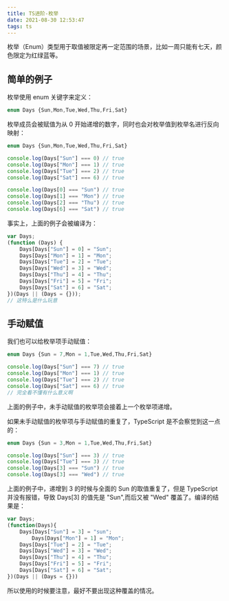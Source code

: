 ```yaml
---
title: TS进阶-枚举
date: 2021-08-30 12:53:47
tags: ts
---
```


枚举（Enum）类型用于取值被限定再一定范围的场景，比如一周只能有七天，颜色限定为红绿蓝等。
<!-- more -->
## 简单的例子

枚举使用 enum 关键字来定义：

```ts
enum Days {Sun,Mon,Tue,Wed,Thu,Fri,Sat}
```

枚举成员会被赋值为从 0 开始递增的数字，同时也会对枚举值到枚举名进行反向映射：

```ts
enum Days {Sun,Mon,Tue,Wed,Thu,Fri,Sat}

console.log(Days["Sun"] === 0) // true
console.log(Days["Mon"] === 1) // true
console.log(Days["Tue"] === 2) // true
console.log(Days["Sat"] === 6) // true

console.log(Days[0] === "Sun") // true
console.log(Days[1] === "Mon") // true
console.log(Days[2] === "Thu") // true
console.log(Days[6] === "Sat") // true
```

事实上，上面的例子会被编译为：

```js
var Days;
(function (Days) {
    Days[Days["Sun"] = 0] = "Sun";
    Days[Days["Mon"] = 1] = "Mon";
    Days[Days["Tue"] = 2] = "Tue";
    Days[Days["Wed"] = 3] = "Wed";
    Days[Days["Thu"] = 4] = "Thu";
    Days[Days["Fri"] = 5] = "Fri";
    Days[Days["Sat"] = 6] = "Sat";
})(Days || (Days = {}));
// 这特么是什么玩意
```

## 手动赋值

我们也可以给枚举项手动赋值：

```ts
enum Days {Sun = 7,Mon = 1,Tue,Wed,Thu,Fri,Sat}

console.log(Days["Sun"] === 7) // true
console.log(Days["Mon"] === 1) // true
console.log(Days["Tue"] === 2) // true
console.log(Days["Sat"] === 6) // true
// 完全看不懂有什么意义啊
```

上面的例子中，未手动赋值的枚举项会接着上一个枚举项递增。

如果未手动赋值的枚举项与手动赋值的重复了，TypeScript 是不会察觉到这一点的：

```ts
enum Days {Sun = 3,Mon = 1,Tue,Wed,Thu,Fri,Sat}

console.log(Days["Sun"] === 3) // true
console.log(Days["Tue"] === 3) // true
console.log(Days[3] === "Sun") // true
console.log(Days[3] === "Wed") // true
```

上面的例子中，递增到 3 的时候与全面的 Sun 的取值重复了，但是 TypeScript 并没有报错，导致 Days[3] 的值先是 "Sun",而后又被 "Wed" 覆盖了。编译的结果是：

```ts
var Days;
(function(Days){
	Days[Days["Sun"] = 3] = "sun";
		Days[Days["Mon"] = 1] = "Mon";
    Days[Days["Tue"] = 2] = "Tue";
    Days[Days["Wed"] = 3] = "Wed";
    Days[Days["Thu"] = 4] = "Thu";
    Days[Days["Fri"] = 5] = "Fri";
    Days[Days["Sat"] = 6] = "Sat";
})(Days || (Days = {}))
```

所以使用的时候要注意，最好不要出现这种覆盖的情况。
